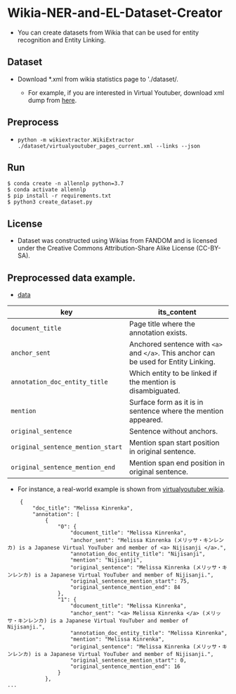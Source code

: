 # Wikia-NER-and-EL-Dataset-Creator
* You can create datasets from Wikia that can be used for entity recognition and Entity Linking.

## Dataset
* Download *.xml from wikia statistics page to './dataset/.

  * For example, if you are interested in Virtual Youtuber, download xml dump from [here](http://s3.amazonaws.com/wikia_xml_dumps/v/vi/virtualyoutuber_pages_current.xml.7z).

## Preprocess
* `python -m wikiextractor.WikiExtractor ./dataset/virtualyoutuber_pages_current.xml --links --json`

## Run
```
$ conda create -n allennlp python=3.7
$ conda activate allennlp
$ pip install -r requirements.txt
$ python3 create_dataset.py
```

## License
* Dataset was constructed using Wikias from FANDOM and is licensed under the Creative Commons Attribution-Share Alike License (CC-BY-SA).

## Preprocessed data example.
* [data](https://drive.google.com/drive/folders/1gvqrj9f4IVi3lscwsa_EdAp0I4CpNTAe?usp=sharing)

| key                             | its_content                                                                          | 
| ------------------------------- | ------------------------------------------------------------------------------------ | 
| `document_title`                  | Page title where the annotation exists.                                              | 
| `anchor_sent`                     | Anchored sentence with `<a>` and `</a>`. This anchor can be used for Entity Linking. | 
| `annotation_doc_entity_title`     | Which entity to be linked if the mention is disambiguated.                           | 
| `mention`                         | Surface form as it is in sentence where the mention appeared.                        | 
| `original_sentence`               | Sentence without anchors.                                                            | 
| `original_sentence_mention_start` | Mention span start position in original sentence.                                    | 
| `original_sentence_mention_end`   | Mention span end position in original sentence.                                      | 


* For instance, a real-world example is shown from [virtualyoutuber wikia](https://virtualyoutuber.fandom.com/).
```python3
    {
        "doc_title": "Melissa Kinrenka",
        "annotation": [
            {
                "0": {
                    "document_title": "Melissa Kinrenka",
                    "anchor_sent": "Melissa Kinrenka (メリッサ・キンレンカ) is a Japanese Virtual YouTuber and member of <a> Nijisanji </a>.",
                    "annotation_doc_entity_title": "Nijisanji",
                    "mention": "Nijisanji",
                    "original_sentence": "Melissa Kinrenka (メリッサ・キンレンカ) is a Japanese Virtual YouTuber and member of Nijisanji.",
                    "original_sentence_mention_start": 75,
                    "original_sentence_mention_end": 84
                },
                "1": {
                    "document_title": "Melissa Kinrenka",
                    "anchor_sent": "<a> Melissa Kinrenka </a> (メリッサ・キンレンカ) is a Japanese Virtual YouTuber and member of Nijisanji.",
                    "annotation_doc_entity_title": "Melissa Kinrenka",
                    "mention": "Melissa Kinrenka",
                    "original_sentence": "Melissa Kinrenka (メリッサ・キンレンカ) is a Japanese Virtual YouTuber and member of Nijisanji.",
                    "original_sentence_mention_start": 0,
                    "original_sentence_mention_end": 16
                }
            },
...

```